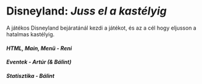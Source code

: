 # Disneyland: *Juss el a kastélyig*

A játékos Disneyland bejáratánál kezdi a játékot, és az a cél hogy eljusson a hatalmas kastélyig.

#### *HTML, Main, Menü - Reni*
#### *Eventek - Artúr (& Bálint)*
#### *Statisztika - Bálint*
